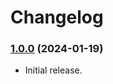 # Changelog

### [1.0.0](https://github.com/jendave//token-note-hover/commits/main) (2024-01-19)

* Initial release.
